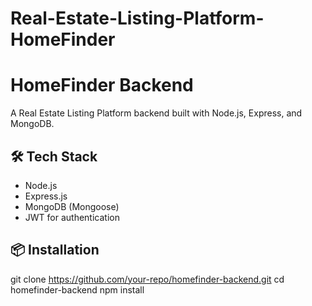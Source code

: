 # Real-Estate-Listing-Platform-HomeFinder

# HomeFinder Backend

A Real Estate Listing Platform backend built with Node.js, Express, and MongoDB.

## 🛠 Tech Stack
- Node.js
- Express.js
- MongoDB (Mongoose)
- JWT for authentication

## 📦 Installation
git clone https://github.com/your-repo/homefinder-backend.git
cd homefinder-backend
npm install
